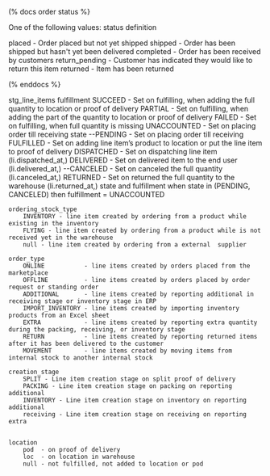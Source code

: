 (% docs order status %}


One of the following values:
status  definition

placed -  Order placed but not yet shipped
shipped - Order has been shipped but hasn't yet been delivered
completed - Order has been received by customers
return_pending - Customer has indicated they would like to return this item
returned - Item has been returned

(% enddocs %}

stg_line_items
    fulfillment
        SUCCEED - Set on fulfilling, when adding the full quantity to location or proof of delivery
        PARTIAL - Set on fulfilling, when adding the part of the quantity to location or proof of delivery
        FAILED - Set on fulfilling, when full quantity is missing
        UNACCOUNTED - Set on placing order till receiving
    state
        --PENDING    - Set on placing order till receiving
        FULFILLED  - Set on adding line item’s product to location or put the line item to proof of delivery
        DISPATCHED - Set on dispatching line item                            (li.dispatched_at,)
        DELIVERED  - Set on delivered item to the end user                   (li.delivered_at,)
        --CANCELED   - Set on canceled the full quantity                     (li.canceled_at,)
        RETURNED   - Set on returned the full quantity to the warehouse      (li.returned_at,)
    state and fulfillment
        when state in (PENDING, CANCELED) then fulfillment = UNACCOUNTED

    ordering_stock_type
        INVENTORY - line item created by ordering from a product while existing in the inventory
        FLYING - line item created by ordering from a product while is not received yet in the warehouse
        null - line item created by ordering from a external  supplier

    order_type
        ONLINE           - line items created by orders placed from the marketplace
        OFFLINE          - line items created by orders placed by order request or standing order
        ADDITIONAL       - line items created by reporting additional in receiving stage or inventory stage in ERP
        IMPORT_INVENTORY - line items created by importing inventory products from an Excel sheet
        EXTRA            - line items created by reporting extra quantity during the packing, receiving, or inventory stage
        RETURN           - line items created by reporting returned items after it has been delivered to the customer
        MOVEMENT         - line items created by moving items from internal stock to another internal stock

    creation_stage
        SPLIT - Line item creation stage on split proof of delivery
        PACKING - Line item creation stage on packing on reporting additional
        INVENTORY - Line item creation stage on inventory on reporting additional
        receiving - Line item creation stage on receiving on reporting extra

    
    location
        pod  - on proof of delivery
        loc  - on location in warehouse
        null - not fulfilled, not added to location or pod
